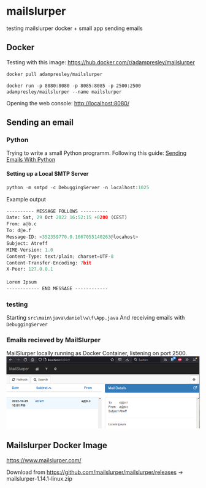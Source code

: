 # mailslurper
testing mailslurper docker + small app sending emails

## Docker

Testing with this image: https://hub.docker.com/r/adampresley/mailslurper

```docker
docker pull adampresley/mailslurper
```

```docker
docker run -p 8080:8080 -p 8085:8085 -p 2500:2500 adampresley/mailslurper --name mailslurper
```

Opening the web console: <http://localhost:8080/>

## Sending an email

### Python

Trying to write a small Python programm. Following this guide: [Sending Emails With Python](https://realpython.com/python-send-email)

#### Setting up a Local SMTP Server

```python
python -m smtpd -c DebuggingServer -n localhost:1025
```

Example output

```python
---------- MESSAGE FOLLOWS ----------
Date: Sat, 29 Oct 2022 16:52:15 +0200 (CEST)
From: a@b.c
To: d@e.f
Message-ID: <352359770.0.1667055140263@locahost>
Subject: Atreff
MIME-Version: 1.0
Content-Type: text/plain; charset=UTF-8
Content-Transfer-Encoding: 7bit
X-Peer: 127.0.0.1

Lorem Ipsum
------------ END MESSAGE ------------
```

### testing

Starting `src\main\java\daniel\w\f\App.java`
And receiving emails with `DebuggingServer`

### Emails recieved by MailSlurper

MailSlurper locally running as Docker Container, listening on port 2500.
![MailSlurper example email](MailSlurper_email.png)

## Mailslurper Docker Image

<https://www.mailslurper.com/>

Download from <https://github.com/mailslurper/mailslurper/releases> -> mailslurper-1.14.1-linux.zip
